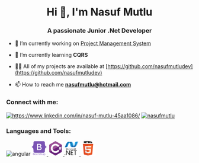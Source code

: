 <h1 align="center">Hi 👋, I'm Nasuf Mutlu</h1>
<h3 align="center">A passionate Junior .Net Developer</h3>

- 🔭 I’m currently working on [Project Management System](https://github.com/nasufmutludev/ProjectManagementSystem)

- 🌱 I’m currently learning **CQRS**

- 👨‍💻 All of my projects are available at [https://github.com/nasufmutludev](https://github.com/nasufmutludev)

- 📫 How to reach me **nasufmutlu@hotmail.com**

<h3 align="left">Connect with me:</h3>
<p align="left">
<a href="https://linkedin.com/in/https://www.linkedin.com/in/nasuf-mutlu-45aa1086/" target="blank"><img align="center" src="https://raw.githubusercontent.com/rahuldkjain/github-profile-readme-generator/master/src/images/icons/Social/linked-in-alt.svg" alt="https://www.linkedin.com/in/nasuf-mutlu-45aa1086/" height="30" width="40" /></a>
<a href="https://instagram.com/nasufmutlu" target="blank"><img align="center" src="https://raw.githubusercontent.com/rahuldkjain/github-profile-readme-generator/master/src/images/icons/Social/instagram.svg" alt="nasufmutlu" height="30" width="40" /></a>
</p>

<h3 align="left">Languages and Tools:</h3>
<p align="left"><img src="https://angular.io/assets/images/logos/angular/angular.svg" alt="angular" width="40" height="40"/> </a> <a href="https://getbootstrap.com" target="_blank" rel="noreferrer"> <img src="https://raw.githubusercontent.com/devicons/devicon/master/icons/bootstrap/bootstrap-plain-wordmark.svg" alt="bootstrap" width="40" height="40"/> </a> <a href="https://www.w3schools.com/cs/" target="_blank" rel="noreferrer"> <img src="https://raw.githubusercontent.com/devicons/devicon/master/icons/csharp/csharp-original.svg" alt="csharp" width="40" height="40"/> </a> <a href="https://dotnet.microsoft.com/" target="_blank" rel="noreferrer"> <img src="https://raw.githubusercontent.com/devicons/devicon/master/icons/dot-net/dot-net-original-wordmark.svg" alt="dotnet" width="40" height="40"/> </a> <a href="https://www.w3.org/html/" target="_blank" rel="noreferrer"> <img src="https://raw.githubusercontent.com/devicons/devicon/master/icons/html5/html5-original-wordmark.svg" alt="html5" width="40" height="40"/> </a> </p>
<!---
nasufmutludev/nasufmutludev is a ✨ special ✨ repository because its `README.md` (this file) appears on your GitHub profile.
You can click the Preview link to take a look at your changes.
--->
